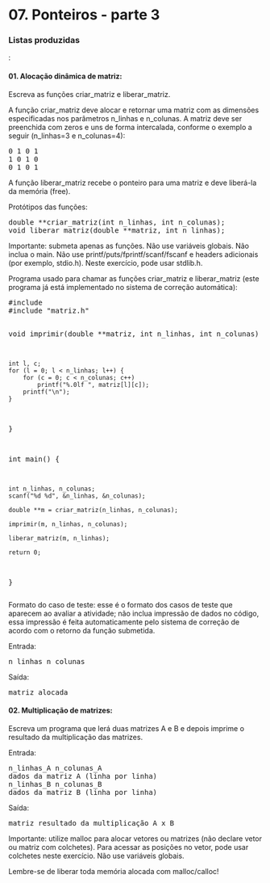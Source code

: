 <h1>07. Ponteiros - parte 3</h1>
<h3>Listas produzidas</h3>:

<h4>01. Alocação dinâmica de matriz:</h4>
Escreva as funções criar_matriz e liberar_matriz.
<p>
A função criar_matriz deve alocar e retornar uma matriz com as dimensões especificadas nos parâmetros n_linhas e n_colunas. A matriz deve ser preenchida com zeros e uns de forma intercalada, conforme o exemplo a seguir (n_linhas=3 e n_colunas=4):
<pre>
0 1 0 1
1 0 1 0
0 1 0 1
</pre>
A função liberar_matriz recebe o ponteiro para uma matriz e deve liberá-la da memória (free).
<p>
Protótipos das funções:
<pre>
double **criar_matriz(int n_linhas, int n_colunas);
void liberar_matriz(double **matriz, int n_linhas);
</pre>
Importante: submeta apenas as funções. Não use variáveis globais. Não inclua o main. Não use printf/puts/fprintf/scanf/fscanf e headers adicionais (por exemplo, stdio.h). Neste exercício, pode usar stdlib.h.
<p>
Programa usado para chamar as funções criar_matriz e liberar_matriz (este programa já está implementado no sistema de correção automática):
<pre>
#include <stdio.h>
#include "matriz.h"

void imprimir(double **matriz, int n_linhas, int n_colunas) {
    
    int l, c;
    for (l = 0; l < n_linhas; l++) {
        for (c = 0; c < n_colunas; c++)
            printf("%.0lf ", matriz[l][c]);
        printf("\n");
    }
    
}

int main() {
    
    int n_linhas, n_colunas;
    scanf("%d %d", &n_linhas, &n_colunas);
    
    double **m = criar_matriz(n_linhas, n_colunas);
    
    imprimir(m, n_linhas, n_colunas);
    
    liberar_matriz(m, n_linhas);
    
    return 0;
}
</pre>
Formato do caso de teste: esse é o formato dos casos de teste que aparecem ao avaliar a atividade; não inclua impressão de dados no código, essa impressão é feita automaticamente pelo sistema de correção de acordo com o retorno da função submetida.
<p>
Entrada:
<pre>
n_linhas n_colunas
</pre>
Saída:
<pre>
matriz alocada
</pre>


<h4>02. Multiplicação de matrizes:</h4>
Escreva um programa que lerá duas matrizes A e B e depois imprime o resultado da multiplicação das matrizes.
<p>
Entrada:
<pre>
n_linhas_A n_colunas_A
dados da matriz A (linha por linha)
n_linhas_B n_colunas_B
dados da matriz B (linha por linha)
</pre>
Saída:
<pre>
matriz resultado da multiplicação A x B
</pre>
Importante: utilize malloc para alocar vetores ou matrizes (não declare vetor ou matriz com colchetes). Para acessar as posições no vetor, pode usar colchetes neste exercício. Não use variáveis globais.
<p>
Lembre-se de liberar toda memória alocada com malloc/calloc!

